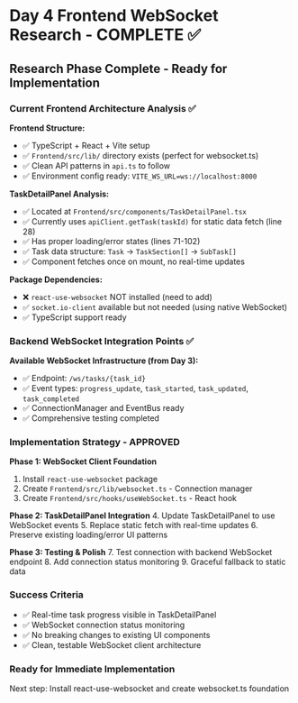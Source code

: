 # Day 4 Frontend WebSocket Research - COMPLETE ✅

## Research Phase Complete - Ready for Implementation

### Current Frontend Architecture Analysis ✅

**Frontend Structure:**
- ✅ TypeScript + React + Vite setup
- ✅ `Frontend/src/lib/` directory exists (perfect for websocket.ts)
- ✅ Clean API patterns in `api.ts` to follow
- ✅ Environment config ready: `VITE_WS_URL=ws://localhost:8000`

**TaskDetailPanel Analysis:**
- ✅ Located at `Frontend/src/components/TaskDetailPanel.tsx` 
- ✅ Currently uses `apiClient.getTask(taskId)` for static data fetch (line 28)
- ✅ Has proper loading/error states (lines 71-102)
- ✅ Task data structure: `Task` -> `TaskSection[]` -> `SubTask[]`
- ✅ Component fetches once on mount, no real-time updates

**Package Dependencies:**
- ❌ `react-use-websocket` NOT installed (need to add)
- ✅ `socket.io-client` available but not needed (using native WebSocket)
- ✅ TypeScript support ready

### Backend WebSocket Integration Points ✅

**Available WebSocket Infrastructure (from Day 3):**
- ✅ Endpoint: `/ws/tasks/{task_id}` 
- ✅ Event types: `progress_update`, `task_started`, `task_updated`, `task_completed`
- ✅ ConnectionManager and EventBus ready
- ✅ Comprehensive testing completed

### Implementation Strategy - APPROVED

**Phase 1: WebSocket Client Foundation**
1. Install `react-use-websocket` package 
2. Create `Frontend/src/lib/websocket.ts` - Connection manager
3. Create `Frontend/src/hooks/useWebSocket.ts` - React hook

**Phase 2: TaskDetailPanel Integration** 
4. Update TaskDetailPanel to use WebSocket events
5. Replace static fetch with real-time updates
6. Preserve existing loading/error UI patterns

**Phase 3: Testing & Polish**
7. Test connection with backend WebSocket endpoint
8. Add connection status monitoring
9. Graceful fallback to static data

### Success Criteria
- ✅ Real-time task progress visible in TaskDetailPanel
- ✅ WebSocket connection status monitoring
- ✅ No breaking changes to existing UI components
- ✅ Clean, testable WebSocket client architecture

### Ready for Immediate Implementation
Next step: Install react-use-websocket and create websocket.ts foundation
